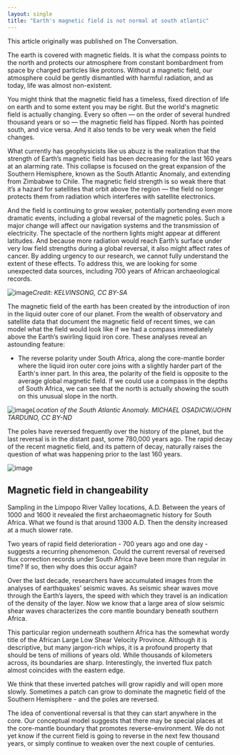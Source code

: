 ```yaml
---
layout: single
title: "Earth's magnetic field is not normal at south atlantic"
---
```

This article originally was published on The Conversation.

The earth is covered with magnetic fields. It is what the compass points to the north and protects our atmosphere from constant bombardment from space by charged particles like protons. Without a magnetic field, our atmosphere could be gently dismantled with harmful radiation, and as today, life was almost non-existent.

You might think that the magnetic field has a timeless, fixed direction of life on earth and to some extent you may be right. But the world's magnetic field is actually changing. Every so often — on the order of several hundred thousand years or so — the magnetic field has flipped. North has pointed south, and vice versa. And it also tends to be very weak when the field changes.

What currently has geophysicists like us abuzz is the realization that the strength of Earth’s magnetic field has been decreasing for the last 160 years at an alarming rate. This collapse is focused on the great expansion of the Southern Hemisphere, known as the South Atlantic Anomaly, and extending from Zimbabwe to Chile. The magnetic field strength is so weak there that it’s a hazard for satellites that orbit above the region — the field no longer protects them from radiation which interferes with satellite electronics.

<script async src="//pagead2.googlesyndication.com/pagead/js/adsbygoogle.js"></script>
<ins class="adsbygoogle"
     style="display:block; text-align:center;"
     data-ad-layout="in-article"
     data-ad-format="fluid"
     data-ad-client="ca-pub-7868661326160958"
     data-ad-slot="3072558811"></ins>
<script>
     (adsbygoogle = window.adsbygoogle || []).push({});
</script>

And the field is continuing to grow weaker, potentially portending even more dramatic events, including a global reversal of the magnetic poles. Such a major change will affect our navigation systems and the transmission of electricity. The spectacle of the northern lights might appear at different latitudes. And because more radiation would reach Earth’s surface under very low field strengths during a global reversal, it also might affect rates of cancer. By adding urgency to our research, we cannot fully understand the extent of these effects. To address this, we are looking for some unexpected data sources, including 700 years of African archaeological records.

![image](https://s.newsweek.com/sites/www.newsweek.com/files/styles/embed_tablet/public/2017/02/06/earthsinterior.png)*Credit: KELVINSONG, CC BY-SA*

The magnetic field of the earth has been created by the introduction of iron in the liquid outer core of our planet. From the wealth of observatory and satellite data that document the magnetic field of recent times, we can model what the field would look like if we had a compass immediately above the Earth’s swirling liquid iron core.
These analyses reveal an astounding feature:
-  The reverse polarity under South Africa, along the core-mantle border where the liquid iron outer core joins with a slightly harder part of the Earth's inner part. In this area, the polarity of the field is opposite to the average global magnetic field.  If we could use a compass in the depths of South Africa, we can see that the north is actually showing the south on this unusual slope in the north.

<script async src="//pagead2.googlesyndication.com/pagead/js/adsbygoogle.js"></script>
<ins class="adsbygoogle"
     style="display:block; text-align:center;"
     data-ad-layout="in-article"
     data-ad-format="fluid"
     data-ad-client="ca-pub-7868661326160958"
     data-ad-slot="3072558811"></ins>
<script>
     (adsbygoogle = window.adsbygoogle || []).push({});
</script>

![image](https://s.newsweek.com/sites/www.newsweek.com/files/styles/embed_tablet/public/2017/02/06/southatlanticanomaly.png)*Location of the South Atlantic Anomaly.
MICHAEL OSADICW/JOHN TARDUNO, CC BY-ND*

The poles have reversed frequently over the history of the planet, but the last reversal is in the distant past, some 780,000 years ago. The rapid decay of the recent magnetic field, and its pattern of decay, naturally raises the question of what was happening prior to the last 160 years.

![image](https://www.astro.cz/apod_data/2002/11/field_glatz_big.gif)

Magnetic field in changeability
-
Sampling in the Limpopo River Valley locations, A.D. Between the years of 1000 and 1600 it revealed the first archaeomagnetic history for South Africa. What we found is that around 1300 A.D. Then the density increased at a much slower rate.

Two years of rapid field deterioration - 700 years ago and one day - suggests a recurring phenomenon. Could the current reversal of reversed flux correction records under South Africa have been more than regular in time? If so, then why does this occur again?

Over the last decade, researchers have accumulated images from the analyses of earthquakes’ seismic waves. As seismic shear waves move through the Earth’s layers, the speed with which they travel is an indication of the density of the layer. Now we know that a large area of slow seismic shear waves characterizes the core mantle boundary beneath southern Africa.

<script async src="//pagead2.googlesyndication.com/pagead/js/adsbygoogle.js"></script>
<ins class="adsbygoogle"
     style="display:block; text-align:center;"
     data-ad-layout="in-article"
     data-ad-format="fluid"
     data-ad-client="ca-pub-7868661326160958"
     data-ad-slot="3072558811"></ins>
<script>
     (adsbygoogle = window.adsbygoogle || []).push({});
</script>

This particular region underneath southern Africa has the somewhat wordy title of the African Large Low Shear Velocity Province. Although it is descriptive, but many jargon-rich whips, it is a profound property that should be tens of millions of years old.  While thousands of kilometers across, its boundaries are sharp. Interestingly, the inverted flux patch almost coincides with the eastern edge.

We think that these inverted patches will grow rapidly and will open more slowly. Sometimes a patch can grow to dominate the magnetic field of the Southern Hemisphere - and the poles are reversed.

The idea of conventional reversal is that they can start anywhere in the core. Our conceptual model suggests that there may be special places at the core-mantle boundary that promotes reverse-environment. We do not yet know if the current field is going to reverse in the next few thousand years, or simply continue to weaken over the next couple of centuries.
